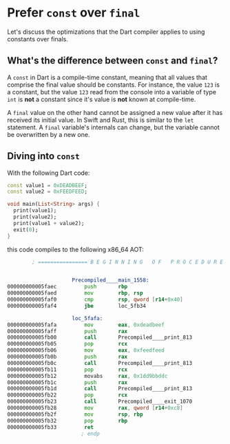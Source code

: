 # Prefer `const` over `final`

Let's discuss the optimizations that the Dart compiler applies to using constants over finals.

## What's the difference between `const` and `final`?

A `const` in Dart is a compile-time constant, meaning that all values that comprise the final value should be constants. For instance, the value `123` is a constant, but the value `123` read from the console into a variable of type `int` is **not** a constant since it's value is **not** known at compile-time.

A `final` value on the other hand cannot be assigned a new value after it has received its initial value. In Swift and Rust, this is similar to the `let` statement. A `final` variable's internals can change, but the variable cannot be overwritten by a new one.

## Diving into `const`

With the following Dart code:

```dart
const value1 = 0xDEADBEEF;
const value2 = 0xFEEDFEED;

void main(List<String> args) {
  print(value1);
  print(value2);
  print(value1 + value2);
  exit(0);
}
```

this code compiles to the following x86_64 AOT:

```asm
        ; ================ B E G I N N I N G   O F   P R O C E D U R E ================


                     Precompiled____main_1558:
000000000005faec         push       rbp                                         ; CODE XREF=Precompiled____main_main_1559+17
000000000005faed         mov        rbp, rsp
000000000005faf0         cmp        rsp, qword [r14+0x40]
000000000005faf4         jbe        loc_5fb34

                     loc_5fafa:
000000000005fafa         mov        eax, 0xdeadbeef                             ; CODE XREF=Precompiled____main_1558+79
000000000005faff         push       rax
000000000005fb00         call       Precompiled____print_813                    ; Precompiled____print_813
000000000005fb05         pop        rcx
000000000005fb06         mov        eax, 0xfeedfeed
000000000005fb0b         push       rax
000000000005fb0c         call       Precompiled____print_813                    ; Precompiled____print_813
000000000005fb11         pop        rcx
000000000005fb12         movabs     rax, 0x1dd9bbddc
000000000005fb1c         push       rax
000000000005fb1d         call       Precompiled____print_813                    ; Precompiled____print_813
000000000005fb22         pop        rcx
000000000005fb23         call       Precompiled____exit_1070                    ; Precompiled____exit_1070
000000000005fb28         mov        rax, qword [r14+0xc8]
000000000005fb2f         mov        rsp, rbp
000000000005fb32         pop        rbp
000000000005fb33         ret
                        ; endp
```